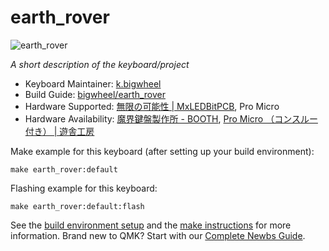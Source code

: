 # earth_rover

![earth_rover](https://pbs.twimg.com/media/Eqh29nYUUAA-9NE?format=jpg)

*A short description of the keyboard/project*

* Keyboard Maintainer: [k.bigwheel](https://github.com/bigwheel)
* Build Guide: [bigwheel/earth\_rover](https://github.com/bigwheel/earth_rover)
* Hardware Supported: [無限の可能性 \| MxLEDBitPCB](https://swanmatch.github.io/MxLEDBitPCB/), Pro Micro
* Hardware Availability: [魔界鍵盤製作所 \- BOOTH](https://swanmatch.booth.pm/), [Pro Micro （コンスルー付き） \| 遊舎工房](https://yushakobo.jp/shop/promicro-spring-pinheader/)

Make example for this keyboard (after setting up your build environment):

    make earth_rover:default

Flashing example for this keyboard:

    make earth_rover:default:flash

See the [build environment setup](https://docs.qmk.fm/#/getting_started_build_tools) and the [make instructions](https://docs.qmk.fm/#/getting_started_make_guide) for more information. Brand new to QMK? Start with our [Complete Newbs Guide](https://docs.qmk.fm/#/newbs).
